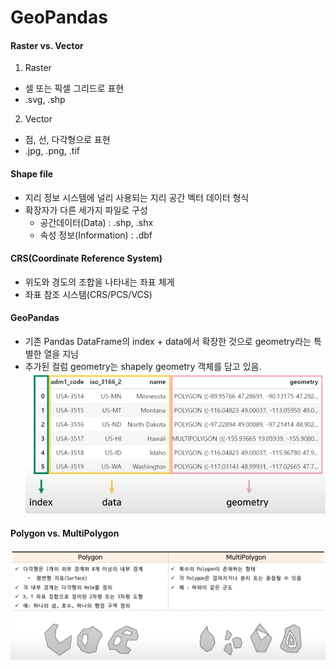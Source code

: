 # GeoPandas

#### Raster vs. Vector
1. Raster
- 셀 또는 픽셀 그리드로 표현 
- .svg, .shp
2. Vector
- 점, 선, 다각형으로 표현 
- .jpg, .png, .tif

#### Shape file
- 지리 정보 시스템에 널리 사용되는 지리 공간 벡터 데이터 형식
- 확장자가 다른 세가지 파일로 구성 
    - 공간데이터(Data) : .shp, .shx 
    - 속성 정보(Information) : .dbf

#### CRS(Coordinate Reference System)
- 위도와 경도의 조합을 나타내는 좌표 체게
- 좌표 참조 시스템(CRS/PCS/VCS)

#### GeoPandas
- 기존 Pandas DataFrame의 index + data에서 확장한 것으로 geometry라는 특별한 열을 지님
- 추가된 컬럼 geometry는 shapely geometry 객체를 담고 있음.
![alt text](image.png)

#### Polygon vs. MultiPolygon
![alt text](image-1.png)